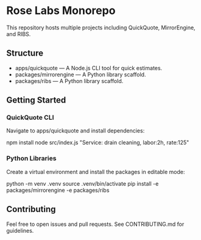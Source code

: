 # Rose Labs Monorepo

This repository hosts multiple projects including QuickQuote, MirrorEngine, and RIBS.

## Structure

- apps/quickquote — A Node.js CLI tool for quick estimates.
- packages/mirrorengine — A Python library scaffold.
- packages/ribs — A Python library scaffold.

## Getting Started

### QuickQuote CLI

Navigate to apps/quickquote and install dependencies:

npm install
node src/index.js "Service: drain cleaning, labor:2h, rate:125"

### Python Libraries

Create a virtual environment and install the packages in editable mode:

python -m venv .venv
source .venv/bin/activate
pip install -e packages/mirrorengine -e packages/ribs

## Contributing

Feel free to open issues and pull requests. See CONTRIBUTING.md for guidelines.
